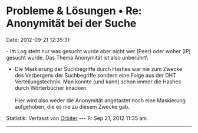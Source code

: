 Probleme & Lösungen • Re: Anonymität bei der Suche
==================================================

Date: 2012-09-21 12:35:31

\- Im Log steht nur was gesucht wurde aber nicht wer (Peer) oder woher
(IP) gesucht wurde. Das Thema Anonymität ist also unberührt\
- Die Maskierung der Suchbegriffe durch Hashes war nie zum Zwecke des
Verbergens der Suchbegriffe sondern eine Folge aus der DHT
Verteilungstechnik. Man konnte (und kann) schon immer die Hashes durch
Wörterbücher knacken.\
\
Hier wird also weder die Anonymität angetastet noch eine Maskierung
aufgehoben, die es nie zu diesem Zwecke gab.

Statistik: Verfasst von
[Orbiter](http://forum.yacy-websuche.de/memberlist.php?mode=viewprofile&u=2)
--- Fr Sep 21, 2012 11:35 am

------------------------------------------------------------------------
